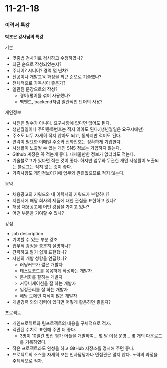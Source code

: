 # 11-21-18

### 이력서 특강

**박조은 강사님의 특강**

기본
- 맞춤법 검사기로 검사하고 수정하였나?
- 최근 순으로 작성되었는지?
- 주니어? 시니어? 경력 몇 년차?
- 전공이나 개발교육 과정을 최근 순으로 기술했나?
- 전체적으로 가독성이 좋은가?
- 일관된 문장으로의 작성?
  - 경어/평어를 섞어 사용했나?
  - 백엔드, backend처럼 일관적인 단어의 사용?

개인정보
- 사진은 필수가 아니다. 요구사항에 없다면 없어도 된다.
- 생년월일이나 주민등록번호는 적지 않아도 된다.(생년월일은 요구시에만)
- 주소도 너무 자세히 적지 않아도 되고, 동까지만 적어도 된다.
- 연락이 필요한 이메일 주소와 전화번호는 정확하게 기입한다.
- 사생활이 노출될 수 있는 개인 SNS 정보는 기입하지 않는다.
- Github 계정은 꼭 적는게 좋다. 내세울만한 정보가 없더라도 적는다.
- 기술블로그가 있다면 적는 것이 좋다. 하지만 업무와 무관한 개인 사생활이 노출되는 블로그는 적지 않는 것이 좋다.
- 가족사항도 개인정보이기에 업무와 관련없으므로 적지 않는다.

요약
- 채용공고의 키워드와 내 이력서의 키워드가 부합하나?
- 지원서에 해당 회사의 제품에 대한 관심을 표현하고 있나?
- 해당 채용공고에 어떤 강점을 가지고 있나?
- 어떤 부분을 기여할 수 있나?

강점
- job description
- 기여할 수 있는 부분 강조
- 업무적 강점을 충분히 설명하나?
- 간략하고 알기 쉽게 표현했나?
- 자신의 개발 성향을 언급했나?
  - 러닝커브가 짧은 개발자
  - 테스트코드를 꼼꼼하게 작성하는 개발자
  - 문서화를 잘하는 개발자
  - 커뮤니케이션을 잘 하는 개발자
  - 일정관리를 잘 하는 개발자
  - 해당 도메인 지식이 많은 개발자
- 개발경력 외의 경력이 있다면 어떻게 활용하면 좋을지?

프로젝트
- 개인프로젝트와 팀프로젝트의 내용을 구체적으로 적자.
- 객관된 수치로 표현해 주면 더 좋다.
  - 3명이 10일간 맛집 평가 어플을 개발하여... 몇 달 이상 운영... 몇 개의 다운로드를 기록하였다.
- 작은 프로젝트라도 완성을 하고 GitHub 저장소를 명시해 주면 좋다.
- 프로젝트의 소스를 자세히 보는 인사담당자나 면접관은 많지 않다. 노력의 과정을 주체적으로 적자.